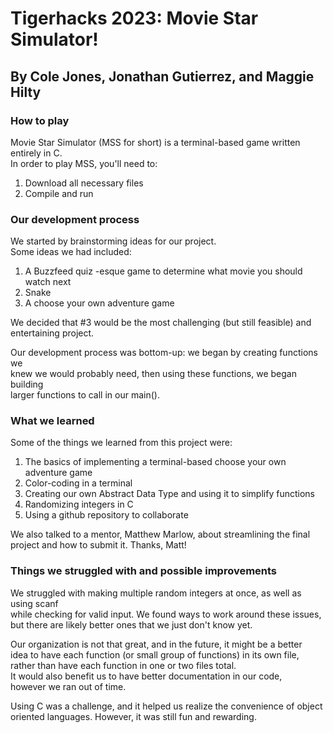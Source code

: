 ﻿# Tigerhacks 2023: Movie Star Simulator!
 
## By Cole Jones, Jonathan Gutierrez, and Maggie Hilty

### How to play

Movie Star Simulator (MSS for short) is a terminal-based game written entirely in C.  
In order to play MSS, you'll need to:  

1. Download all necessary files
2. Compile and run 

### Our development process

We started by brainstorming ideas for our project.  
Some ideas we had included:

1. A Buzzfeed quiz -esque game to determine what movie you should watch next
2. Snake
3. A choose your own adventure game

We decided that #3 would be the most challenging (but still feasible) and  
entertaining project. 

Our development process was bottom-up: we began by creating functions we  
knew we would probably need, then using these functions, we began building  
larger functions to call in our main().

### What we learned

Some of the things we learned from this project were:

1. The basics of implementing a terminal-based choose your own adventure game
2. Color-coding in a terminal
3. Creating our own Abstract Data Type and using it to simplify functions
4. Randomizing integers in C
5. Using a github repository to collaborate

We also talked to a mentor, Matthew Marlow, about streamlining the final  
project and how to submit it. Thanks, Matt!  

### Things we struggled with and possible improvements

We struggled with making multiple random integers at once, as well as using scanf  
while checking for valid input. We found ways to work around these issues,  
but there are likely better ones that we just don't know yet.  

Our organization is not that great, and in the future, it might be a better  
idea to have each function (or small group of functions) in its own file,  
rather than have each function in one or two files total.  
It would also benefit us to have better documentation in our code,  
however we ran out of time.

Using C was a challenge, and it helped us realize the convenience of object  
oriented languages. However, it was still fun and rewarding.  
